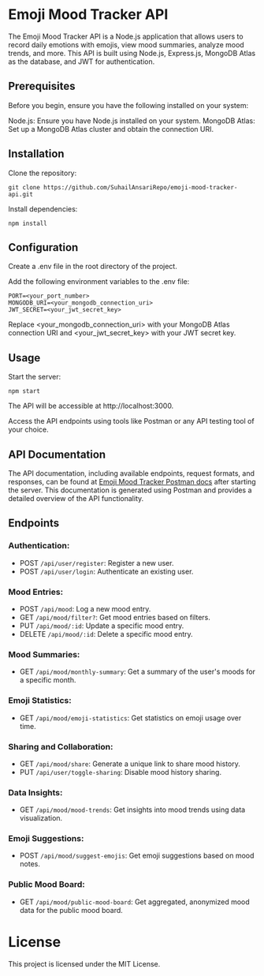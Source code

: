 # Emoji Mood Tracker API

The Emoji Mood Tracker API is a Node.js application that allows users to record daily emotions with emojis, view mood summaries, analyze mood trends, and more. This API is built using Node.js, Express.js, MongoDB Atlas as the database, and JWT for authentication.

## Prerequisites
Before you begin, ensure you have the following installed on your system:

Node.js: Ensure you have Node.js installed on your system.
MongoDB Atlas: Set up a MongoDB Atlas cluster and obtain the connection URI.

## Installation
Clone the repository:
```
git clone https://github.com/SuhailAnsariRepo/emoji-mood-tracker-api.git
```

Install dependencies:
```
npm install
```

## Configuration
Create a .env file in the root directory of the project.

Add the following environment variables to the .env file:
```
PORT=<your_port_number>
MONGODB_URI=<your_mongodb_connection_uri>
JWT_SECRET=<your_jwt_secret_key>
```

Replace <your_mongodb_connection_uri> with your MongoDB Atlas connection URI and <your_jwt_secret_key> with your JWT secret key.

## Usage
Start the server:
```
npm start
```

The API will be accessible at http://localhost:3000.

Access the API endpoints using tools like Postman or any API testing tool of your choice.

## API Documentation
The API documentation, including available endpoints, request formats, and responses, can be found at [Emoji Mood Tracker Postman docs](https://www.postman.com/red-meteor-882109/workspace/testing/collection/25328716-1a351bb1-66e2-4b34-ad85-a2cb0de290e5?action=share&creator=25328716) after starting the server. This documentation is generated using Postman and provides a detailed overview of the API functionality.

## Endpoints
### Authentication:
- POST `/api/user/register`: Register a new user.
- POST `/api/user/login`: Authenticate an existing user.

### Mood Entries:
- POST `/api/mood`: Log a new mood entry.
- GET `/api/mood/filter?`: Get mood entries based on filters.
- PUT `/api/mood/:id`: Update a specific mood entry.
- DELETE `/api/mood/:id`: Delete a specific mood entry.

### Mood Summaries:
- GET `/api/mood/monthly-summary`: Get a summary of the user's moods for a specific month.

### Emoji Statistics:
- GET `/api/mood/emoji-statistics`: Get statistics on emoji usage over time.

### Sharing and Collaboration:
- GET `/api/mood/share`: Generate a unique link to share mood history.
- PUT `/api/user/toggle-sharing`: Disable mood history sharing.

### Data Insights:
- GET `/api/mood/mood-trends`: Get insights into mood trends using data visualization.

### Emoji Suggestions:
- POST `/api/mood/suggest-emojis`: Get emoji suggestions based on mood notes.

### Public Mood Board:
- GET `/api/mood/public-mood-board`: Get aggregated, anonymized mood data for the public mood board.


# License
This project is licensed under the MIT License.

